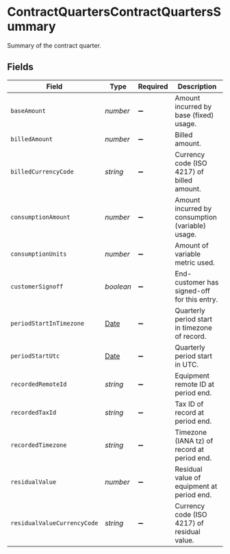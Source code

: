 # ContractQuartersContractQuartersSummary

Summary of the contract quarter.


## Fields

| Field                                                                                         | Type                                                                                          | Required                                                                                      | Description                                                                                   |
| --------------------------------------------------------------------------------------------- | --------------------------------------------------------------------------------------------- | --------------------------------------------------------------------------------------------- | --------------------------------------------------------------------------------------------- |
| `baseAmount`                                                                                  | *number*                                                                                      | :heavy_minus_sign:                                                                            | Amount incurred by base (fixed) usage.                                                        |
| `billedAmount`                                                                                | *number*                                                                                      | :heavy_minus_sign:                                                                            | Billed amount.                                                                                |
| `billedCurrencyCode`                                                                          | *string*                                                                                      | :heavy_minus_sign:                                                                            | Currency code (ISO 4217) of billed amount.                                                    |
| `consumptionAmount`                                                                           | *number*                                                                                      | :heavy_minus_sign:                                                                            | Amount incurred by consumption (variable) usage.                                              |
| `consumptionUnits`                                                                            | *number*                                                                                      | :heavy_minus_sign:                                                                            | Amount of variable metric used.                                                               |
| `customerSignoff`                                                                             | *boolean*                                                                                     | :heavy_minus_sign:                                                                            | End-customer has signed-off for this entry.                                                   |
| `periodStartInTimezone`                                                                       | [Date](https://developer.mozilla.org/en-US/docs/Web/JavaScript/Reference/Global_Objects/Date) | :heavy_minus_sign:                                                                            | Quarterly period start in timezone of record.                                                 |
| `periodStartUtc`                                                                              | [Date](https://developer.mozilla.org/en-US/docs/Web/JavaScript/Reference/Global_Objects/Date) | :heavy_minus_sign:                                                                            | Quarterly period start in UTC.                                                                |
| `recordedRemoteId`                                                                            | *string*                                                                                      | :heavy_minus_sign:                                                                            | Equipment remote ID at period end.                                                            |
| `recordedTaxId`                                                                               | *string*                                                                                      | :heavy_minus_sign:                                                                            | Tax ID of record at period end.                                                               |
| `recordedTimezone`                                                                            | *string*                                                                                      | :heavy_minus_sign:                                                                            | Timezone (IANA tz) of record at period end.                                                   |
| `residualValue`                                                                               | *number*                                                                                      | :heavy_minus_sign:                                                                            | Residual value of equipment at period end.                                                    |
| `residualValueCurrencyCode`                                                                   | *string*                                                                                      | :heavy_minus_sign:                                                                            | Currency code (ISO 4217) of residual value.                                                   |